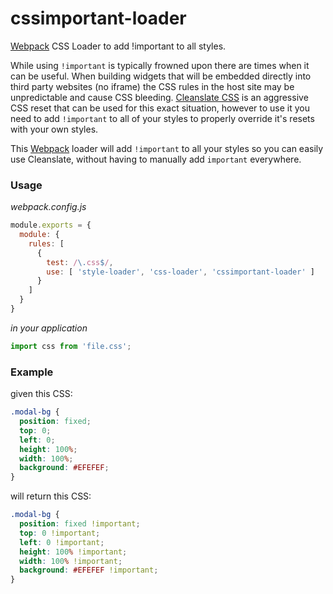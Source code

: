 # cssimportant-loader
[Webpack](https://webpack.github.io/docs/) CSS Loader to add !important to all styles.

While using `!important` is typically frowned upon there are times when it can be useful. When building widgets that will be embedded directly into third party websites (no iframe) the CSS rules in the host site may be unpredictable and cause CSS bleeding. [Cleanslate CSS](http://cleanslatecss.com/) is an aggressive CSS reset that can be used for this exact situation, however to use it you need to add `!important` to all of your styles to properly override it's resets with your own styles.

This [Webpack](https://webpack.github.io/docs/) loader will add `!important` to all your styles so you can easily use Cleanslate, without having to manually add `important` everywhere.

### Usage

*webpack.config.js*

```js
module.exports = {
  module: {
    rules: [
      {
        test: /\.css$/,
        use: [ 'style-loader', 'css-loader', 'cssimportant-loader' ]
      }
    ]
  }
}
```

*in your application*

```js
import css from 'file.css';
```
### Example

given this CSS:

```css
.modal-bg {
  position: fixed;
  top: 0;
  left: 0;
  height: 100%;
  width: 100%;
  background: #EFEFEF;
}
```

will return this CSS:

```css
.modal-bg {
  position: fixed !important;
  top: 0 !important;
  left: 0 !important;
  height: 100% !important;
  width: 100% !important;
  background: #EFEFEF !important;
}
```
